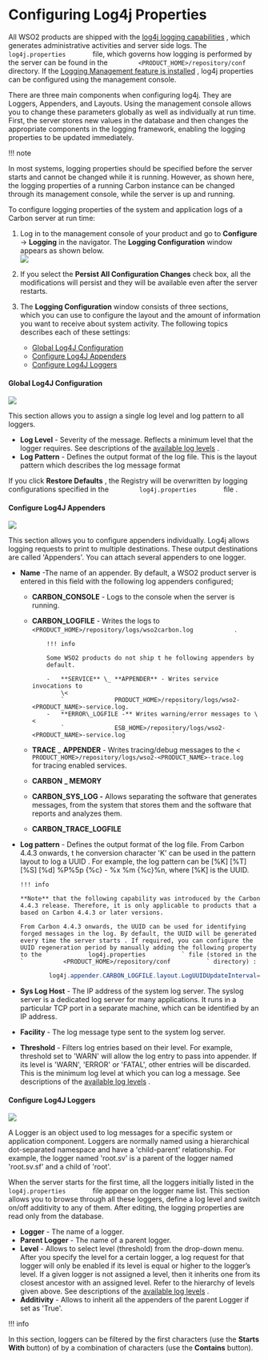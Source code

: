 # Configuring Log4j Properties

All WSO2 products are shipped with the [log4j logging
capabilities](_Monitoring_Logs_) , which generates administrative
activities and server side logs. The `         log4j.properties        `
file, which governs how logging is performed by the server can be found
in the `         <PRODUCT_HOME>/repository/conf        ` directory. If
the [Logging Management feature is installed](_Monitoring_Logs_) , log4j
properties can be configured using the management console.

There are three main components when configuring log4j. They are
Loggers, Appenders, and Layouts. Using the management console allows you
to change these parameters globally as well as individually at run time.
First, the server stores new values in the database and then changes the
appropriate components in the logging framework, enabling the logging
properties to be updated immediately.

!!! note

In most systems, logging properties should be specified before the
server starts and cannot be changed while it is running. However, as
shown here, the logging properties of a running Carbon instance can be
changed through its management console, while the server is up and
running.


To configure logging properties of the system and application logs of a
Carbon server at run time:

1.  Log in to the management console of your product and go to
    **Configure** -\> **Logging** in the navigator. The **Logging
    Configuration** window appears as shown below.  
    ![](attachments/28705820/28870019.png)
2.  If you select the **Persist All Configuration Changes** check box,
    all the modifications will persist and they will be available even
    after the server restarts.  
3.  The **Logging Configuration** window consists of three sections,
    which you can use to configure the layout and the amount of
    information you want to receive about system activity. The following
    topics describes each of these settings:  

    -   [Global Log4J
        Configuration](#ConfiguringLog4jProperties-GlobalLog4JConfiguration)
    -   [Configure Log4J
        Appenders](#ConfiguringLog4jProperties-ConfigureLog4JAppenders)
    -   [Configure Log4J
        Loggers](#ConfiguringLog4jProperties-ConfigureLog4JLoggers)

#### Global Log4J Configuration

![](attachments/28705820/28870018.png)

This section allows you to assign a single log level and log pattern to
all loggers.

-   **Log Level** - Severity of the message. Reflects a minimum level
    that the logger requires. See descriptions of the [available log
    levels](Monitoring-Logs_53125394.html#MonitoringLogs-log4j_levels) .
-   **Log Pattern** - Defines the output format of the log file. This is
    the layout pattern which describes the log message format

If you click **Restore Defaults** , the Registry will be overwritten by
logging configurations specified in the
`         log4j.properties        ` file .

#### Configure Log4J Appenders

![](attachments/28705820/28870017.png)

This section allows you to configure appenders individually. Log4j
allows logging requests to print to multiple destinations. These output
destinations are called 'Appenders'. You can attach several appenders to
one logger.

-   **Name** -The name of an appender. By default, a WSO2 product server
    is entered in this field with the following log appenders
    configured;
    -   **CARBON\_CONSOLE** - Logs to the console when the server is
        running.
    -   **CARBON\_LOGFILE** - Writes the logs to
        `             <PRODUCT_HOME>/repository/logs/wso2carbon.log            `
        .

                !!! info
        
                Some WSO2 products do not ship t he following appenders by
                default.
        
                -   **SERVICE** \_ **APPENDER** - Writes service invocations to
                    \<
                    `              PRODUCT_HOME>/repository/logs/wso2-<PRODUCT_NAME>-service.log.             `
                -   **ERROR\_LOGFILE -** Writes warning/error messages to \<
                    `              ESB_HOME>/repository/logs/wso2-<PRODUCT_NAME>-service.log             `
        

    -   **TRACE** \_ **APPENDER** - Writes tracing/debug messages to the
        \<
        `             PRODUCT_HOME>/repository/logs/wso2-<PRODUCT_NAME>-trace.log            `
        for tracing enabled services.

    -   **CARBON** **\_ MEMORY**
    -   **CARBON\_SYS\_LOG -** Allows separating the software that
        generates messages, from the system that stores them and the
        software that reports and analyzes them.
    -   **CARBON\_TRACE\_LOGFILE**

<!-- -->

-   **Log pattern** - Defines the output format of the log file. From
    Carbon 4.4.3 onwards, t he conversion character 'K' can be used in
    the pattern layout to log a UUID . For example, the log pattern can
    be \[%K\] \[%T\] \[%S\] \[%d\] %P%5p {%c} - %x %m {%c}%n, where
    \[%K\] is the UUID.  

        !!! info
    
        **Note** that the following capability was introduced by the Carbon
        4.4.3 release. Therefore, it is only applicable to products that a
        based on Carbon 4.4.3 or later versions.
    
        From Carbon 4.4.3 onwards, the UUID can be used for identifying
        forged messages in the log. By default, the UUID will be generated
        every time the server starts . If required, you can configure the
        UUID regeneration period by manually adding the following property
        to the `           log4j.properties          ` file (stored in the
        `           <PRODUCT_HOME>/repository/conf          ` directory) :  
    
    ``` java
            log4j.appender.CARBON_LOGFILE.layout.LogUUIDUpdateInterval=<number_of_hours>
    ```
        

-   **Sys Log Host** - The IP address of the system log server. The
    syslog server is a dedicated log server for many applications. It
    runs in a particular TCP port in a separate machine, which can be
    identified by an IP address.  
-   **Facility** - The log message type sent to the system log server.  
-   **Threshold** - Filters log entries based on their level. For
    example, threshold set to 'WARN' will allow the log entry to pass
    into appender. If its level is 'WARN', 'ERROR' or 'FATAL', other
    entries will be discarded. This is the minimum log level at which
    you can log a message. See descriptions of the [available log
    levels](Monitoring-Logs_53125394.html#MonitoringLogs-log4j_levels) .

#### Configure Log4J Loggers

![](attachments/28705820/28870022.png)

A Logger is an object used to log messages for a specific system or
application component. Loggers are normally named using a hierarchical
dot-separated namespace and have a 'child-parent' relationship. For
example, the logger named 'root.sv' is a parent of the logger named
'root.sv.sf' and a child of 'root'.

When the server starts for the first time, all the loggers initially
listed in the `         log4j.properties        ` file appear on the
logger name list. This section allows you to browse through all these
loggers, define a log level and switch on/off additivity to any of them.
After editing, the logging properties are read only from the database.

-   **Logger** - The name of a logger.
-   **Parent Logger** - The name of a parent logger.
-   **Level** - Allows to select level (threshold) from the drop-down
    menu. After you specify the level for a certain logger, a log
    request for that logger will only be enabled if its level is equal
    or higher to the logger’s level. If a given logger is not assigned a
    level, then it inherits one from its closest ancestor with an
    assigned level. Refer to the hierarchy of levels given above. See
    descriptions of the [available log
    levels](Monitoring-Logs_53125394.html#MonitoringLogs-log4j_levels) .
-   **Additivity** - Allows to inherit all the appenders of the parent
    Logger if set as 'True'.  

!!! info

In this section, loggers can be filtered by the first characters (use
the **Starts With** button) of by a combination of characters (use the
**Contains** button).

